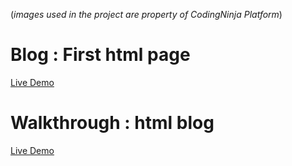(*images used in the project are property of CodingNinja Platform*)

# Blog : First html page
<a href = "https://codepen.io/rahulWadhwa/pen/GRNJGVR">Live Demo</a>

# Walkthrough : html blog
<a href = "">Live Demo</a>
